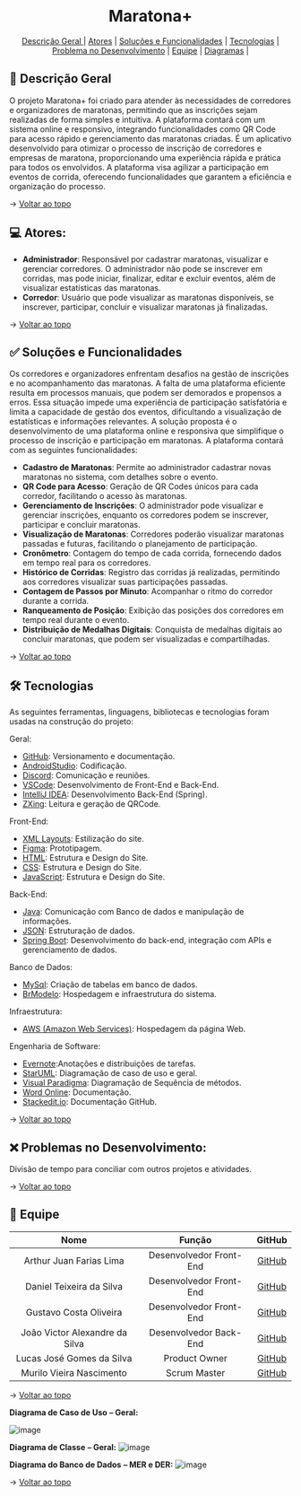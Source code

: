 <br id="topo">
<h1 align="center"> Maratona+</h1>

<p align="center">
    <a href="#descgeral">Descrição Geral </a> | 
    <a href="#atores">Atores</a> | 
    <a href="#descproblema">Soluções e Funcionalidades</a> | 
    <a href="#tecnologias">Tecnologias</a> |
    <a href="#problemadesenvol">Problema no Desenvolvimento</a> |
    <a href="#equipe">Equipe</a> |
    <a href="#diagramas">Diagramas</a> |
    
   
    
</p>

<span id="descgeral">

## :bookmark_tabs: Descrição Geral
 
O projeto Maratona+ foi criado para atender às necessidades de corredores e organizadores de maratonas, permitindo que as inscrições sejam realizadas de forma simples e intuitiva. A plataforma contará com um sistema online e responsivo, integrando funcionalidades como QR Code para acesso rápido e gerenciamento das maratonas criadas. É um aplicativo desenvolvido para otimizar o processo de inscrição de corredores e empresas de maratona, proporcionando uma experiência rápida e prática para todos os envolvidos. A plataforma visa agilizar a participação em eventos de corrida, oferecendo funcionalidades que garantem a eficiência e organização do processo. 

→ [Voltar ao topo](#topo)

<span id="atores">
    
 ## 💻 Atores: 
 - **Administrador**: Responsável por cadastrar maratonas, visualizar e gerenciar corredores. O administrador não pode se inscrever em corridas, mas pode iniciar, finalizar, editar e excluir eventos, além de visualizar estatísticas das maratonas.
- **Corredor**: Usuário que pode visualizar as maratonas disponíveis, se inscrever, participar, concluir e visualizar maratonas já finalizadas.
 
 → [Voltar ao topo](#topo)
    

<span id="descproblema">

## ✅ Soluções e Funcionalidades
 
Os corredores e organizadores enfrentam desafios na gestão de inscrições e no acompanhamento das maratonas. A falta de uma plataforma eficiente resulta em processos manuais, que podem ser demorados e propensos a erros. Essa situação impede uma experiência de participação satisfatória e limita a capacidade de gestão dos eventos, dificultando a visualização de estatísticas e informações relevantes. A solução proposta é o desenvolvimento de uma plataforma online e responsiva que simplifique o processo de inscrição e participação em maratonas. A plataforma contará com as seguintes funcionalidades:

- **Cadastro de Maratonas**: Permite ao administrador cadastrar novas maratonas no sistema, com detalhes sobre o evento.
- **QR Code para Acesso**: Geração de QR Codes únicos para cada corredor, facilitando o acesso às maratonas.
- **Gerenciamento de Inscrições**: O administrador pode visualizar e gerenciar inscrições, enquanto os corredores podem se inscrever, participar e concluir maratonas.
- **Visualização de Maratonas**: Corredores poderão visualizar maratonas passadas e futuras, facilitando o planejamento de participação.
- **Cronômetro**: Contagem do tempo de cada corrida, fornecendo dados em tempo real para os corredores.
-   **Histórico de Corridas**: Registro das corridas já realizadas, permitindo aos corredores visualizar suas participações passadas.
-   **Contagem de Passos por Minuto**: Acompanhar o ritmo do corredor durante a corrida.
-   **Ranqueamento de Posição**: Exibição das posições dos corredores em tempo real durante o evento.
-   **Distribuição de Medalhas Digitais**: Conquista de medalhas digitais ao concluir maratonas, que podem ser visualizadas e compartilhadas.
 
→ [Voltar ao topo](#topo)


<span id="tecnologias">

## 🛠️ Tecnologias

As seguintes ferramentas, linguagens, bibliotecas e tecnologias foram usadas na construção do projeto:


Geral: 
- [GitHub](https://github.com/): Versionamento e documentação.
- [AndroidStudio](https://developer.android.com/): Codificação.
- [Discord](https://discord.com/): Comunicação e reuniões.
- [VSCode](https://code.visualstudio.com/): Desenvolvimento de Front-End e Back-End.
- [IntelliJ IDEA](https://www.jetbrains.com/pt-br/idea/): Desenvolvimento Back-End (Spring).
- [ZXing](https://zxing.org/w/decode.jspx): Leitura e geração de QRCode.

Front-End:  

- [XML Layouts](https://developer.android.com/develop/ui/views/layout/declaring-layout?hl=pt-br): Estilização do site.
- [Figma](http://www.figma.com): Prototipagem.
- [HTML](https://developer.mozilla.org/pt-BR/docs/Web/HTML): Estrutura e Design do Site.
- [CSS](https://developer.mozilla.org/pt-BR/docs/Web/CSS): Estrutura e Design do Site.
- [JavaScript](https://developer.mozilla.org/pt-BR/docs/Web/JavaScript): Estrutura e Design do Site.


 Back-End:  

- [Java](https://www.java.com/pt-BR/): Comunicação com Banco de dados e manipulação de informações. 
- [JSON](https://www.php.net/manual/en/book.json.php): Estruturação de dados.
- [Spring Boot](https://spring.io/projects/spring-boot): Desenvolvimento do back-end, integração com APIs e gerenciamento de dados.


Banco de Dados: 
- [MySql](https://www.mysql.com/downloads/): Criação de tabelas em banco de dados. 
- [BrModelo](https://www.brmodeloweb.com/lang/pt-br/index.html): Hospedagem e infraestrutura do sistema.

 Infraestrutura: 
 - [AWS (Amazon Web Services)](https://aws.amazon.com/pt/): Hospedagem da página Web.


 Engenharia de Software:  

- [Evernote](https://www.evernote.com):Anotações e distribuições de tarefas. 
- [StarUML](https://staruml.io): Diagramação de caso de uso e geral. 
- [Visual Paradigma](https://online.visual-paradigm.com/pt/): Diagramação de Sequência de métodos. 
- [Word Online](https://www.office.com/): Documentação. 
- [Stackedit.io](https://stackedit.io): Documentação GitHub. 


→ [Voltar ao topo](#topo)

<span id="problemadesenvol">
    
## ❌ Problemas no Desenvolvimento: 

Divisão de tempo para conciliar com outros projetos e atividades.

→ [Voltar ao topo](#topo)


<span id="equipe">

## :busts_in_silhouette: Equipe 
| Nome                            | Função                    | GitHub                                   |  
| :-----------------------------: | :-----------------------: | :--------------------------------------: |
| Arthur Juan Farias Lima          | Desenvolvedor Front-End   | [GitHub](https://github.com/arthurxzl)   |
| Daniel Teixeira da Silva         | Desenvolvedor Front-End    | [GitHub](https://github.com/danielznz)   |
| Gustavo Costa Oliveira           | Desenvolvedor Front-End     | [GitHub](https://github.com/Guh1254)     |
| João Victor Alexandre da Silva   | Desenvolvedor Back-End  | [GitHub](https://github.com/JoaoV-A01)   |
| Lucas José Gomes da Silva        | Product Owner  | [GitHub](https://github.com/LukasJSilva) |
| Murilo Vieira Nascimento         | Scrum Master   | [GitHub](https://github.com/nasc2005)    |


→ [Voltar ao topo](#topo)

<span id="diagramas">
    
**Diagrama de Caso de Uso** **– Geral:**

![image](https://github.com/https-github-com-fatec-itaquera2sem/ConectaOngs/assets/146677759/73499089-2c11-4d4e-9245-70482add977e)

**Diagrama de Classe** **– Geral:**
![image](https://github.com/https-github-com-fatec-itaquera2sem/ConectaOngs/assets/146677759/336cc679-2d9c-4c16-8ecc-6c706b1e0b38)

**Diagrama do Banco de Dados** **– MER e DER:**
![image](https://github.com/https-github-com-fatec-itaquera2sem/ConectaOngs/assets/146677759/336cc679-2d9c-4c16-8ecc-6c706b1e0b38)

→ [Voltar ao topo](#topo)
